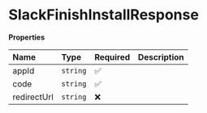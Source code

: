 # SlackFinishInstallResponse

**Properties**

| Name        | Type     | Required | Description |
| :---------- | :------- | :------- | :---------- |
| appId       | `string` | ✅       |             |
| code        | `string` | ✅       |             |
| redirectUrl | `string` | ❌       |             |
